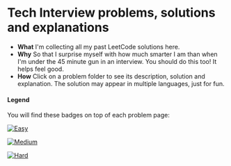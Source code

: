 # Tech Interview problems, solutions and explanations
* **What** I'm collecting all my past LeetCode solutions here.
* **Why** So that I surprise myself with how much smarter I am than when I'm under the 45 minute gun in an interview. You should do this too! It helps feel good.
* **How** Click on a problem folder to see its description, solution and explanation. The solution may appear in multiple languages, just for fun.

#### Legend
You will find these badges on top of each problem page:

[![Easy](https://img.shields.io/badge/Difficulty-Easy-Green.svg)](https://github.com/aminariana/leetcode)

[![Medium](https://img.shields.io/badge/Difficulty-Medium-Yellow.svg)](https://github.com/aminariana/leetcode)

[![Hard](https://img.shields.io/badge/Difficulty-Hard-Red.svg)](https://github.com/aminariana/leetcode)
